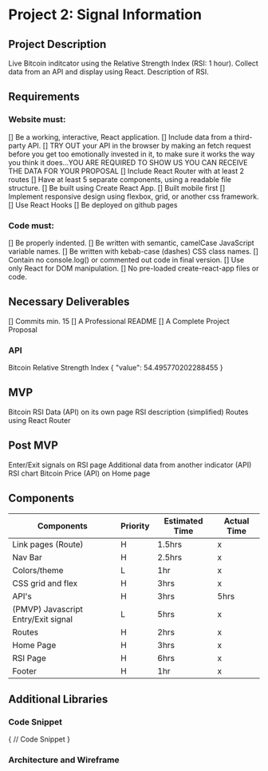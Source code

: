 # Project 2: Signal Information

## Project Description
Live Bitcoin inditcator using the Relative Strength Index (RSI: 1 hour).
Collect data from an API and display using React. 
Description of RSI.

## Requirements
### Website must:
[] Be a working, interactive, React application.
[] Include data from a third-party API.
[] TRY OUT your API in the browser by making an fetch request before you get too emotionally invested in it, to make sure it works the way you think it does...YOU ARE REQUIRED TO SHOW US YOU CAN RECEIVE THE DATA FOR YOUR PROPOSAL
[] Include React Router with at least 2 routes
[] Have at least 5 separate components, using a readable file structure.
[] Be built using Create React App.
[] Built mobile first
[] Implement responsive design using flexbox, grid, or another css framework.
[] Use React Hooks
[] Be deployed on github pages


### Code must:
[] Be properly indented.
[] Be written with semantic, camelCase JavaScript variable names.
[] Be written with kebab-case (dashes) CSS class names.
[] Contain no console.log() or commented out code in final version.
[] Use only React for DOM manipulation.
[] No pre-loaded create-react-app files or code.

## Necessary Deliverables
[] Commits min. 15
[] A Professional README
[] A Complete Project Proposal

### API
Bitcoin Relative Strength Index
{
"value": 54.495770202288455
}



## MVP
Bitcoin RSI Data (API) on its own page
RSI description (simplified)
Routes using React Router

## Post MVP
Enter/Exit signals on RSI page
Additional data from another indicator (API)
RSI chart
Bitcoin Price (API) on Home page

## Components

| Components | Priority | Estimated Time | Actual Time |
| ---------- | -------- | -------------- | ----------- |
| Link pages (Route) | H | 1.5hrs | x | 
| Nav Bar | H | 2.5hrs | x |
| Colors/theme | L | 1hr | x |
| CSS grid and flex | H | 3hrs | x | 
| API's | H | 3hrs | 5hrs | 
| (PMVP) Javascript Entry/Exit signal | L | 5hrs | x |
| Routes | H | 2hrs | x |
| Home Page | H | 3hrs | x |
| RSI Page | H | 6hrs | x |
| Footer | H | 1hr | x |


## Additional Libraries

### Code Snippet

{ // Code Snippet }

### Architecture and Wireframe